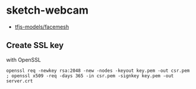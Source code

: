 # sketch-webcam

- [tfjs-models/facemesh](https://github.com/tensorflow/tfjs-models/tree/master/facemesh)

## Create SSL key

with OpenSSL

```
openssl req -newkey rsa:2048 -new -nodes -keyout key.pem -out csr.pem ; openssl x509 -req -days 365 -in csr.pem -signkey key.pem -out server.crt
```
